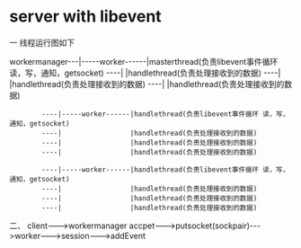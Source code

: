 # server with libevent
一 线程运行图如下

workermanager---|-----worker------|masterthread(负责libevent事件循环 读，写，通知，getsocket)
            ----|                 |handlethread(负责处理接收到的数据)
            ----|                 |handlethread(负责处理接收到的数据)
            ----|                 |handlethread(负责处理接收到的数据)
            
            ----|-----worker------|handlethread(负责libevent事件循环 读，写，通知，getsocket)
            ----|                 |handlethread(负责处理接收到的数据)
            ----|                 |handlethread(负责处理接收到的数据)
            ----|                 |handlethread(负责处理接收到的数据)
            
            ----|-----worker------|handlethread(负责libevent事件循环 读，写，通知，getsocket)
            ----|                 |handlethread(负责处理接收到的数据)
            ----|                 |handlethread(负责处理接收到的数据)
            ----|                 |handlethread(负责处理接收到的数据)
二、
client--->workermanager accpet--->putsocket(sockpair)--->worker--->session--->addEvent 

